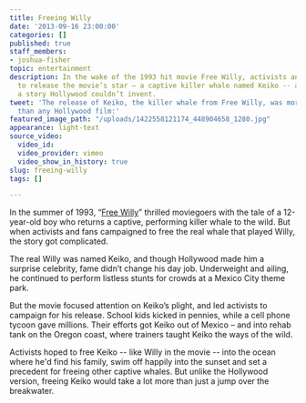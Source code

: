 ```yaml
---
title: Freeing Willy
date: '2013-09-16 23:00:00'
categories: []
published: true
staff_members:
- joshua-fisher
topic: entertainment
description: In the wake of the 1993 hit movie Free Willy, activists and fans campaigned
  to release the movie’s star – a captive killer whale named Keiko -- and launched
  a story Hollywood couldn’t invent.
tweet: 'The release of Keiko, the killer whale from Free Willy, was more dramatic
  than any Hollywood film:'
featured_image_path: "/uploads/1422558121174_448904658_1280.jpg"
appearance: light-text
source_video:
  video_id: 
  video_provider: vimeo
  video_show_in_history: true
slug: freeing-willy
tags: []

---
```

In the summer of 1993, “[Free Willy](http://en.wikipedia.org/wiki/Free_Willy)” thrilled moviegoers with the tale of a 12-year-old boy who returns a captive, performing killer whale to the wild. But when activists and fans campaigned to free the real whale that played Willy, the story got complicated.

The real Willy was named Keiko, and though Hollywood made him a surprise celebrity, fame didn’t change his day job. Underweight and ailing, he continued to perform listless stunts for crowds at a Mexico City theme park.

But the movie focused attention on Keiko’s plight, and led activists to campaign for his release. School kids kicked in pennies, while a cell phone tycoon gave millions. Their efforts got Keiko out of Mexico – and into rehab tank on the Oregon coast, where trainers taught Keiko the ways of the wild.

Activists hoped to free Keiko -- like Willy in the movie -- into the ocean where he'd find his family, swim off happily into the sunset and set a precedent for freeing other captive whales. But unlike the Hollywood version, freeing Keiko would take a lot more than just a jump over the breakwater.

